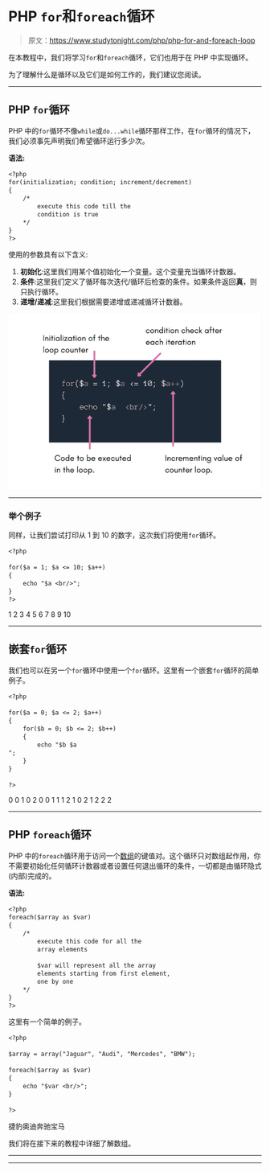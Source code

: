 # PHP `for`和`foreach`循环

> 原文：<https://www.studytonight.com/php/php-for-and-foreach-loop>

在本教程中，我们将学习`for`和`foreach`循环，它们也用于在 PHP 中实现循环。

为了理解什么是循环以及它们是如何工作的，我们建议您阅读。

* * *

## PHP `for`循环

PHP 中的`for`循环不像`while`或`do...while`循环那样工作，在`for`循环的情况下，我们必须事先声明我们希望循环运行多少次。

**语法:**

```
<?php
for(initialization; condition; increment/decrement)
{
    /* 
        execute this code till the  
        condition is true
    */
}
?>
```

使用的参数具有以下含义:

1.  **初始化**:这里我们用某个值初始化一个变量。这个变量充当循环计数器。
2.  **条件**:这里我们定义了循环每次迭代/循环后检查的条件。如果条件返回**真**，则只执行循环。
3.  **递增/递减**:这里我们根据需要递增或递减循环计数器。

![How for loop works in Php](img/0b4dcb0de9812a0a3b109803cc920bb3.png)

* * *

### 举个例子

同样，让我们尝试打印从 1 到 10 的数字，这次我们将使用`for`循环。

```
<?php

for($a = 1; $a <= 10; $a++)
{
    echo "$a <br/>";
}
?>
```

1 2 3 4 5 6 7 8 9 10

* * *

## 嵌套`for`循环

我们也可以在另一个`for`循环中使用一个`for`循环。这里有一个嵌套`for`循环的简单例子。

```
<?php

for($a = 0; $a <= 2; $a++)
{
    for($b = 0; $b <= 2; $b++)
    {
        echo "$b $a 
";
    }
}

?>
```

0 0 1 0 2 0 0 1 1 1 2 1 0 2 1 2 2 2

* * *

## PHP `foreach`循环

PHP 中的`foreach`循环用于访问一个[数组](php-arrays)的键值对。这个循环只对数组起作用，你不需要初始化任何循环计数器或者设置任何退出循环的条件，一切都是由循环隐式(内部)完成的。

**语法:**

```
<?php
foreach($array as $var)
{
    /* 
        execute this code for all the
        array elements

        $var will represent all the array
        elements starting from first element, 
        one by one
    */
}
?>
```

这里有一个简单的例子。

```
<?php

$array = array("Jaguar", "Audi", "Mercedes", "BMW");

foreach($array as $var)
{
    echo "$var <br/>";
}

?>
```

捷豹奥迪奔驰宝马

我们将在接下来的教程中详细了解数组。

* * *

* * *
